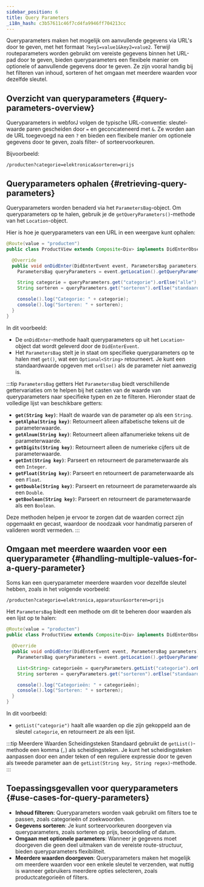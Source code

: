 ```yaml
---
sidebar_position: 6
title: Query Parameters
_i18n_hash: c3b57611c46f7cd4fa9946ff704213cc
---
```

Queryparameters maken het mogelijk om aanvullende gegevens via URL's door te geven, met het formaat `?key1=value1&key2=value2`. Terwijl routeparameters worden gebruikt om vereiste gegevens binnen het URL-pad door te geven, bieden queryparameters een flexibele manier om optionele of aanvullende gegevens door te geven. Ze zijn vooral handig bij het filteren van inhoud, sorteren of het omgaan met meerdere waarden voor dezelfde sleutel.

## Overzicht van queryparameters {#query-parameters-overview}

Queryparameters in webforJ volgen de typische URL-conventie: sleutel-waarde paren gescheiden door `=` en geconcateneerd met `&`. Ze worden aan de URL toegevoegd na een `?` en bieden een flexibele manier om optionele gegevens door te geven, zoals filter- of sorteervoorkeuren.

Bijvoorbeeld:

```
/producten?categorie=elektronica&sorteren=prijs
```

## Queryparameters ophalen {#retrieving-query-parameters}

Queryparameters worden benaderd via het `ParametersBag`-object. Om queryparameters op te halen, gebruik je de `getQueryParameters()`-methode van het `Location`-object.

Hier is hoe je queryparameters van een URL in een weergave kunt ophalen:

```java
@Route(value = "producten")
public class ProductView extends Composite<Div> implements DidEnterObserver {

  @Override
  public void onDidEnter(DidEnterEvent event, ParametersBag parameters) {
    ParametersBag queryParameters = event.getLocation().getQueryParameters();

    String categorie = queryParameters.get("categorie").orElse("alle");
    String sorteren = queryParameters.get("sorteren").orElse("standaard");

    console().log("Categorie: " + categorie);
    console().log("Sorteren: " + sorteren);
  }
}
```

In dit voorbeeld:
- De `onDidEnter`-methode haalt queryparameters op uit het `Location`-object dat wordt geleverd door de `DidEnterEvent`.
- Het `ParametersBag` stelt je in staat om specifieke queryparameters op te halen met `get()`, wat een `Optional<String>` retourneert. Je kunt een standaardwaarde opgeven met `orElse()` als de parameter niet aanwezig is.

:::tip `ParametersBag` getters
Het `ParametersBag` biedt verschillende gettervariaties om te helpen bij het casten van de waarde van queryparameters naar specifieke typen en ze te filteren. Hieronder staat de volledige lijst van beschikbare getters:

- **`get(String key)`**: Haalt de waarde van de parameter op als een `String`.
- **`getAlpha(String key)`**: Retourneert alleen alfabetische tekens uit de parameterwaarde.
- **`getAlnum(String key)`**: Retourneert alleen alfanumerieke tekens uit de parameterwaarde.
- **`getDigits(String key)`**: Retourneert alleen de numerieke cijfers uit de parameterwaarde.
- **`getInt(String key)`**: Parseert en retourneert de parameterwaarde als een `Integer`.
- **`getFloat(String key)`**: Parseert en retourneert de parameterwaarde als een `Float`.
- **`getDouble(String key)`**: Parseert en retourneert de parameterwaarde als een `Double`.
- **`getBoolean(String key)`**: Parseert en retourneert de parameterwaarde als een `Boolean`.

Deze methoden helpen je ervoor te zorgen dat de waarden correct zijn opgemaakt en gecast, waardoor de noodzaak voor handmatig parseren of valideren wordt vermeden.
:::

## Omgaan met meerdere waarden voor een queryparameter {#handling-multiple-values-for-a-query-parameter}

Soms kan een queryparameter meerdere waarden voor dezelfde sleutel hebben, zoals in het volgende voorbeeld:

```
/producten?categorie=elektronica,apparatuur&sorteren=prijs
```

Het `ParametersBag` biedt een methode om dit te beheren door waarden als een lijst op te halen:

```java
@Route(value = "producten")
public class ProductView extends Composite<Div> implements DidEnterObserver {

  @Override
  public void onDidEnter(DidEnterEvent event, ParametersBag parameters) {
    ParametersBag queryParameters = event.getLocation().getQueryParameters();

    List<String> categorieën = queryParameters.getList("categorie").orElse(List.of("alle"));
    String sorteren = queryParameters.get("sorteren").orElse("standaard");

    console().log("Categorieën: " + categorieën);
    console().log("Sorteren: " + sorteren);
  }
}
```

In dit voorbeeld:
- `getList("categorie")` haalt alle waarden op die zijn gekoppeld aan de sleutel `categorie`, en retourneert ze als een lijst.

:::tip Meerdere Waarden Scheidingsteken
Standaard gebruikt de `getList()`-methode een komma (`,`) als scheidingsteken. Je kunt het scheidingsteken aanpassen door een ander teken of een reguliere expressie door te geven als tweede parameter aan de `getList(String key, String regex)`-methode.
:::

## Toepassingsgevallen voor queryparameters {#use-cases-for-query-parameters}

- **Inhoud filteren**: Queryparameters worden vaak gebruikt om filters toe te passen, zoals categorieën of zoekwoorden.
- **Gegevens sorteren**: Je kunt sorteervoorkeuren doorgeven via queryparameters, zoals sorteren op prijs, beoordeling of datum.
- **Omgaan met optionele parameters**: Wanneer je gegevens moet doorgeven die geen deel uitmaken van de vereiste route-structuur, bieden queryparameters flexibiliteit.
- **Meerdere waarden doorgeven**: Queryparameters maken het mogelijk om meerdere waarden voor een enkele sleutel te verzenden, wat nuttig is wanneer gebruikers meerdere opties selecteren, zoals productcategorieën of filters.
